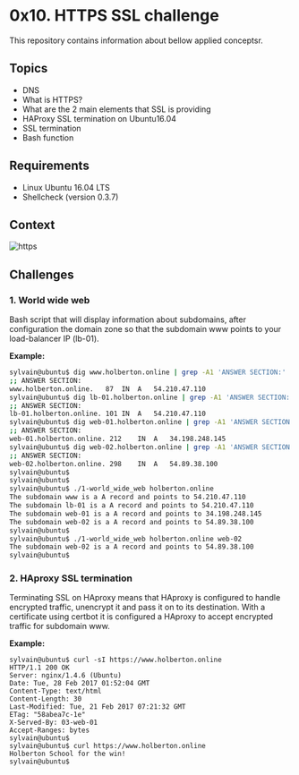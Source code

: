 # 0x10. HTTPS SSL challenge
This repository contains information about bellow applied conceptsr.

## Topics
- DNS
- What is HTTPS?
- What are the 2 main elements that SSL is providing
- HAProxy SSL termination on Ubuntu16.04
- SSL termination
- Bash function

## Requirements
- Linux Ubuntu 16.04 LTS
- Shellcheck (version 0.3.7)

## Context
![https](https://github.com/gogomillan/holberton-system_engineering-devops/blob/master/0x10-https_ssl/assets/https_haproxy.png)

## Challenges

###  1. World wide web
Bash script that will display information about subdomains,
after configuration the domain zone so that the subdomain www points to your load-balancer IP (lb-01).

**Example:**
```bash wrap
sylvain@ubuntu$ dig www.holberton.online | grep -A1 'ANSWER SECTION:'
;; ANSWER SECTION:
www.holberton.online.   87  IN  A   54.210.47.110
sylvain@ubuntu$ dig lb-01.holberton.online | grep -A1 'ANSWER SECTION:'
;; ANSWER SECTION:
lb-01.holberton.online. 101 IN  A   54.210.47.110
sylvain@ubuntu$ dig web-01.holberton.online | grep -A1 'ANSWER SECTION:'
;; ANSWER SECTION:
web-01.holberton.online. 212    IN  A   34.198.248.145
sylvain@ubuntu$ dig web-02.holberton.online | grep -A1 'ANSWER SECTION:'
;; ANSWER SECTION:
web-02.holberton.online. 298    IN  A   54.89.38.100
sylvain@ubuntu$
sylvain@ubuntu$
sylvain@ubuntu$ ./1-world_wide_web holberton.online
The subdomain www is a A record and points to 54.210.47.110
The subdomain lb-01 is a A record and points to 54.210.47.110
The subdomain web-01 is a A record and points to 34.198.248.145
The subdomain web-02 is a A record and points to 54.89.38.100
sylvain@ubuntu$
sylvain@ubuntu$ ./1-world_wide_web holberton.online web-02
The subdomain web-02 is a A record and points to 54.89.38.100
sylvain@ubuntu$
```

###  2. HAproxy SSL termination
Terminating SSL on HAproxy means that HAproxy is configured to handle encrypted traffic, unencrypt it and pass it on to its destination.
With a certificate using certbot it is configured a HAproxy to accept encrypted traffic for subdomain www.


**Example:**
```
sylvain@ubuntu$ curl -sI https://www.holberton.online
HTTP/1.1 200 OK
Server: nginx/1.4.6 (Ubuntu)
Date: Tue, 28 Feb 2017 01:52:04 GMT
Content-Type: text/html
Content-Length: 30
Last-Modified: Tue, 21 Feb 2017 07:21:32 GMT
ETag: "58abea7c-1e"
X-Served-By: 03-web-01
Accept-Ranges: bytes
sylvain@ubuntu$
sylvain@ubuntu$ curl https://www.holberton.online
Holberton School for the win!
sylvain@ubuntu$
```
